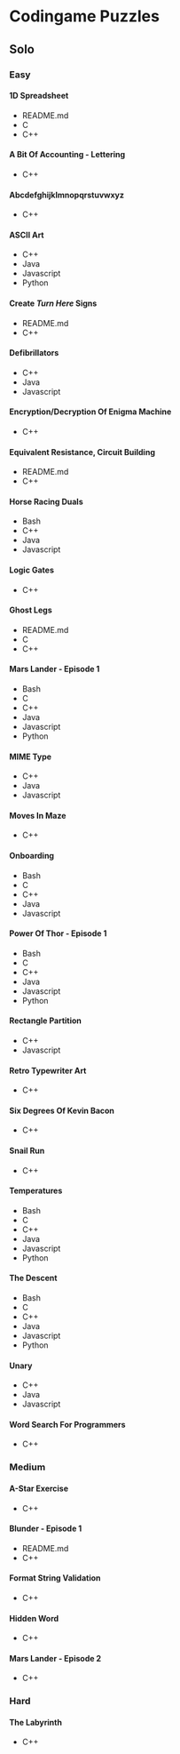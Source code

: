 # Codingame Puzzles

## Solo

### Easy

#### 1D Spreadsheet

-   README.md
-   C
-   C++

#### A Bit Of Accounting - Lettering

-   C++

#### Abcdefghijklmnopqrstuvwxyz

-   C++

#### ASCII Art

-   C++
-   Java
-   Javascript
-   Python

#### Create _Turn Here_ Signs

-   README.md
-   C++

#### Defibrillators

-   C++
-   Java
-   Javascript

#### Encryption/Decryption Of Enigma Machine

-   C++

#### Equivalent Resistance, Circuit Building

-   README.md
-   C++

#### Horse Racing Duals

-   Bash
-   C++
-   Java
-   Javascript

#### Logic Gates

-   C++

#### Ghost Legs

-   README.md
-   C
-   C++

#### Mars Lander - Episode 1

-   Bash
-   C
-   C++
-   Java
-   Javascript
-   Python

#### MIME Type

-   C++
-   Java
-   Javascript

#### Moves In Maze

-   C++

#### Onboarding

-   Bash
-   C
-   C++
-   Java
-   Javascript

#### Power Of Thor - Episode 1

-   Bash
-   C
-   C++
-   Java
-   Javascript
-   Python

#### Rectangle Partition

-   C++
-   Javascript

#### Retro Typewriter Art

-   C++

#### Six Degrees Of Kevin Bacon

-   C++

#### Snail Run

-   C++

#### Temperatures

-   Bash
-   C
-   C++
-   Java
-   Javascript
-   Python

#### The Descent

-   Bash
-   C
-   C++
-   Java
-   Javascript
-   Python

#### Unary

-   C++
-   Java
-   Javascript

#### Word Search For Programmers

-   C++

### Medium

#### A-Star Exercise

-   C++

#### Blunder - Episode 1

-   README.md
-   C++

#### Format String Validation

-   C++

#### Hidden Word

-   C++

#### Mars Lander - Episode 2

-   C++

### Hard

#### The Labyrinth

-   C++

